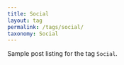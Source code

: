 ```yaml
---
title: Social
layout: tag
permalink: /tags/social/
taxonomy: Social
---
```


Sample post listing for the tag `Social`.
